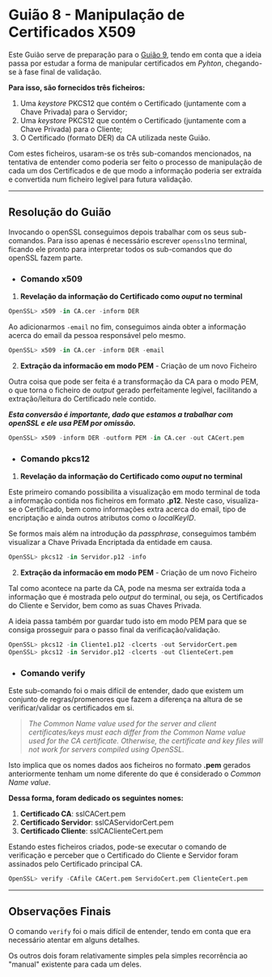 # Guião 8 -  Manipulação de Certificados X509

Este Guião serve de preparação para o [Guião 9](https://github.com/uminho-miei-crypto/1920-G9/tree/master/Guiões/G9), tendo em conta que a ideia passa por estudar a forma de manipular certificados em *Pyhton*, chegando-se à fase final de validação. 

**Para isso, são fornecidos três ficheiros:**

1. Uma *keystore* PKCS12 que contém o Certificado (juntamente com a Chave Privada) para o Servidor;
2. Uma *keystore* PKCS12 que contém o Certificado (juntamente com a Chave Privada) para o Cliente;
3. O Certificado (formato DER) da CA utilizada neste Guião.

Com estes ficheiros, usaram-se os três sub-comandos mencionados, na tentativa de entender como poderia ser feito o processo de manipulação de cada um dos Certificados e de que modo a informação poderia ser extraída e convertida num ficheiro legível para futura validação.

---

## Resolução do Guião

Invocando o openSSL conseguimos depois trabalhar com os seus sub-comandos. Para isso apenas é necessário escrever ```openssl```no terminal, ficando ele pronto para interpretar todos os sub-comandos que do openSSL fazem parte.

- ### **Comando x509**

1. **Revelação da informação do Certificado como *ouput* no terminal**

```python
OpenSSL> x509 -in CA.cer -inform DER
```

Ao adicionarmos ```-email``` no fim, conseguimos ainda obter a informação acerca do email da pessoa responsável pelo mesmo.

```python
OpenSSL> x509 -in CA.cer -inform DER -email
```

2. **Extração da informacão em modo PEM** - Criação de um novo Ficheiro

Outra coisa que pode ser feita é a transformação da CA para o modo PEM, o que torna o ficheiro de *output* gerado perfeitamente legível, facilitando a extração/leitura do Certificado nele contido.

***Esta conversão é importante, dado que estamos a trabalhar com openSSL e ele usa PEM por omissão.***

```python
OpenSSL> x509 -inform DER -outform PEM -in CA.cer -out CACert.pem
```

- ### **Comando pkcs12**

1. **Revelação da informação do Certificado como *ouput* no terminal**

Este primeiro comando possibilita a visualização em modo terminal de toda a informação contida nos ficheiros em formato **.p12**. Neste caso, visualiza-se o Certificado, bem como informações extra acerca do email, tipo de encriptação e ainda outros atributos como o *localKeyID*.

Se formos mais além na introdução da *passphrase*, conseguimos também visualizar a Chave Privada Encriptada da entidade em causa.

```python
OpenSSL> pkcs12 -in Servidor.p12 -info
```

2. **Extração da informacão em modo PEM** - Criação de um novo Ficheiro

Tal como acontece na parte da CA, pode na mesma ser extraída toda a informação que é mostrada pelo *output* do terminal, ou seja, os Certificados do Cliente e Servidor, bem como as suas Chaves Privada.

A ideia passa também por guardar tudo isto em modo PEM para que se consiga prosseguir para o passo final da verificação/validação.

```python
OpenSSL> pkcs12 -in Cliente1.p12 -clcerts -out ServidorCert.pem
OpenSSL> pkcs12 -in Servidor.p12 -clcerts -out ClienteCert.pem
```

- ### **Comando verify**

Este sub-comando foi o mais difícil de entender, dado que existem um conjunto de regras/promenores que fazem a diferença na altura de se verificar/validar os certificados em si.

> *The Common Name value used for the server and client certificates/keys must each differ from the Common Name value used for the CA certificate. Otherwise, the certificate and key files will not work for servers compiled using OpenSSL.*

Isto implica que os nomes dados aos ficheiros no formato **.pem** gerados anteriormente tenham um nome diferente do que é considerado o *Common Name value*.

**Dessa forma, foram dedicado os seguintes nomes:**

1. **Certificado CA**: sslCACert.pem
2. **Certificado Servidor**: sslCAServidorCert.pem
3. **Certificado Cliente**: sslCAClienteCert.pem

Estando estes ficheiros criados, pode-se executar o comando de verificação e perceber que o Certificado do Cliente e Servidor foram assinados pelo Certificado principal CA.

```python
OpenSSL> verify -CAfile CACert.pem ServidoCert.pem ClienteCert.pem
```

---

## Observações Finais

O comando ```verify``` foi o mais difícil de entender, tendo em conta que era necessário atentar em alguns detalhes. 

Os outros dois foram relativamente simples pela simples recorrência ao "manual"  existente para cada um deles. 